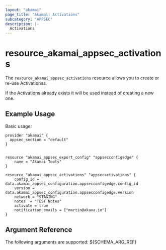 ```yaml
---
layout: "akamai"
page_title: "Akamai: Activations"
subcategory: "APPSEC"
description: |-
  Activations
---
```


# resource_akamai_appsec_activations


The `resource_akamai_appsec_activations` resource allows you to create or re-use Activationss.

If the Activations already exists it will be used instead of creating a new one.

## Example Usage

Basic usage:

```hcl
provider "akamai" {
  appsec_section = "default"
}


resource "akamai_appsec_export_config" "appsecconfigedge" {
    name = "Akamai Tools"
}

resource "akamai_appsec_activations" "appsecactivations" {
    config_id = data.akamai_appsec_configuration.appsecconfigedge.config_id
    version = data.akamai_appsec_configuration.appsecconfigedge.version
    network = "STAGING"
    notes  = "TEST Notes"
    activate = true
    notification_emails = ["martin@akava.io"]
}

```

## Argument Reference

The following arguments are supported:
${SCHEMA_ARG_REF}

